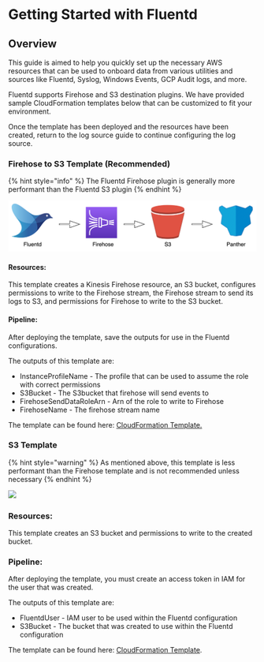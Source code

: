 # Getting Started with Fluentd

## Overview

This guide is aimed to help you quickly set up the necessary AWS resources that can be used to onboard data from various utilities and sources like Fluentd, Syslog, Windows Events, GCP Audit logs, and more.

Fluentd supports Firehose and S3 destination plugins. We have provided sample CloudFormation templates below that can be customized to fit your environment.

Once the template has been deployed and the resources have been created, return to the log source guide to continue configuring the log source.

### Firehose to S3 Template (Recommended) <a href="#firehose-to-s3-template-recommended" id="firehose-to-s3-template-recommended"></a>

{% hint style="info" %}
The Fluentd Firehose plugin is generally more performant than the Fluentd S3 plugin
{% endhint %}

![](<../../../../.gitbook/assets/image (24) (1) (1).png>)

#### **Resources**:

This template creates a Kinesis Firehose resource, an S3 bucket, configures permissions to write to the Firehose stream, the Firehose stream to send its logs to S3, and permissions for Firehose to write to the S3 bucket.

#### **Pipeline:**

After deploying the template, save the outputs for use in the Fluentd configurations.

The outputs of this template are:

* InstanceProfileName - The profile that can be used to assume the role with correct permissions
* S3Bucket - The S3bucket that firehose will send events to
* FirehoseSendDataRoleArn - Arn of the role to write to Firehose
* FirehoseName - The firehose stream name

The template can be found here: [CloudFormation Template.](https://github.com/panther-labs/panther-auxiliary/blob/main/cloudformation/panther-fluentd-firehose.yml)

### S3 Template <a href="#s3-template" id="s3-template"></a>

{% hint style="warning" %}
As mentioned above, this template is less performant than the Firehose template and is not recommended unless necessary
{% endhint %}

![](<../../../../.gitbook/assets/image (25).png>)

### **Resources**:

This template creates an S3 bucket and permissions to write to the created bucket.

### **Pipeline:**

After deploying the template, you must create an access token in IAM for the user that was created.

The outputs of this template are:

* FluentdUser - IAM user to be used within the Fluentd configuration
* S3Bucket - The bucket that was created to use within the Fluentd configuration

The template can be found here: [CloudFormation Template](https://github.com/panther-labs/panther-auxiliary/blob/main/cloudformation/panther-fluentd-s3.yml).

